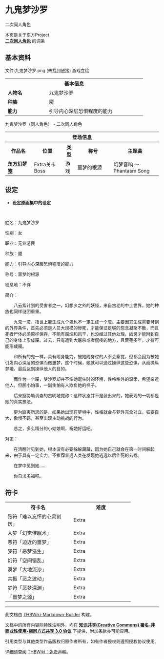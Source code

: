 # 九鬼梦沙罗

<!-- source html: G:\repos\THBWiki-Markdown-Builder\THBWikiMarkdown\Temp\main\a\ab\ns0%3A%E4%B9%9D%E9%AC%BC%E6%A2%A6%E6%B2%99%E7%BD%97.html -->

二次同人角色

本页是关于东方Project  
 **[二次同人角色](./二次角色列表.md)** 的词条

## 基本资料
文件:九鬼梦沙罗.png (未找到链接)  游戏立绘

<table>
<tbody><tr>
<th colspan="2">基本信息</th>
</tr>
<tr>
<td style="width:120px"><b>人物名</b></td><td style="min-width:300px">九鬼梦沙罗</td>
</tr><tr><td><b>种族</b></td><td>魇</td></tr><tr><td><b>能力</b></td><td>引导内心深层恐惧程度的能力</td></tr></tbody></table>

九鬼梦沙罗（同人角色） - 二次同人角色

<table>
<tbody><tr>
<th colspan="5">登场信息</th>
</tr><tr><th><b>作品名</b></th><th><b>位置</b></th><th><b>类型</b></th><th><b>称号</b></th><th><b>主题曲</b></th></tr><tr><td rowspan="1" style="width:120px"><b><a href="./东方幻梦笺.md" class="mw-redirect" title="东方幻梦笺">东方幻梦笺</a></b></td><td style="width:130px">Extra关卡Boss</td><td class="bg-color-danger-30" style="width:30px;">游戏</td><td style="width:180px">噩梦的根源</td><td style="width:200px">幻梦音响 ～ Phantasm Song</td></tr></tbody></table>



## 设定
-  **设定原画集中的设定** 

 
  
&#160;  

姓名：九鬼梦沙罗  

性别：女  

职业：无业游民  

种族：魇  

能力：引导内心深层恐惧程度的能力  

称号：噩梦的根源  

栖息地：不详  

  

简介：  

　　八云紫计划的受害者之一，幻想乡之外的妖怪，来自古老的中土世界，她的种族也同样谜团重重。  

　　九鬼一魇，指世上能生成九个鬼也不一定生成一个魇。主要因其生成需要苛刻的外界条件，首先必须是人员大规模的惨死，才能保证足够的怨念凝聚不散，而且死者尸体必须原样保存，不能有腐烂和风干，也没经过其他处理，凶灵才能附到自己的身体上形成魇。过去，只有遭到大屠杀或者瘟疫的地方，且荒芜多年，才有可能形成魇。  

　　和所有的鬼一样，具有附身能力，被她附身过的人不会察觉，但都会因为被她引发内心深层的恐惧而做噩梦，这个时候，她就可以通过操纵这些恐惧，从而操纵梦境，最后达到操纵他人的目的。  

　　而作为一个魇，梦沙罗却并不像她诞生时的环境，性格格外的温柔，希望亲近他人，但胆小怕事，一副生怕有人欺负她的样子。  

　　后来据协助调查的古明地觉称：这种状态并不是装出来的，她表现的一切都是她的真实想法。  

　　更为匪夷所思的是，如果她出现在梦境中，性格就会与梦外完全对立，狂妄自大，傲慢不羁，甚至出现主动挑战的行为。  

　　总之，多么精分的小姑娘啊，祝她好运吧。  

  

对策：  

　　在清醒时见到她，根本没有必要躲躲藏藏，因为她自己就会在第一时间躲起来，由于具有一定实力，不推荐普通人类在发现她逃逸以后作死的去找。  

　　在梦中见到她……  

　　你自求多福吧。
  



## 符卡

<table><tbody><tr><th><b>符卡名</b></th><th><b>难度</b></th></tr><tr><td style="width:200px">殇符「难以忘怀的心灵创伤」</td><td style="width:180px">Extra</td></tr>
<tr><td style="width:200px">入梦「幻觉催眠术」</td><td style="width:180px">Extra</td></tr>
<tr><td style="width:200px">恶符「迫近的噩梦」</td><td style="width:180px">Extra</td></tr>
<tr><td style="width:200px">梦符「恶梦滋生」</td><td style="width:180px">Extra</td></tr>
<tr><td style="width:200px">幻符「空间错乱」</td><td style="width:180px">Extra</td></tr>
<tr><td style="width:200px">溟梦「大地流沙」</td><td style="width:180px">Extra</td></tr>
<tr><td style="width:200px">共振「恶之波动」</td><td style="width:180px">Extra</td></tr>
<tr><td style="width:200px">梦符「恶梦深渊」</td><td style="width:180px">Extra</td></tr>
<tr><td style="width:200px">「噩梦之源」</td><td style="width:180px">Extra</td></tr></tbody></table>







---

此文档由 [THBWiki-Markdown-Builder](https://github.com/Delsin-Yu/THBWiki-Markdown-Builder) 构建。

文档中的所有内容除特殊注明外，均在 [**知识共享(Creative Commons) 署名-非商业性使用-相同方式共享 3.0 协议**](https://creativecommons.org/licenses/by-sa/3.0/deed.zh-hans) 下提供，附加条款亦可能应用。

引用类型与其他类型作品版权归原作者所有，如有作者授权则遵照授权协议使用。

详细请查阅 [THBWiki：免责声明](https://thbwiki.cc/THBWiki:%E5%85%8D%E8%B4%A3%E5%A3%B0%E6%98%8E)。

